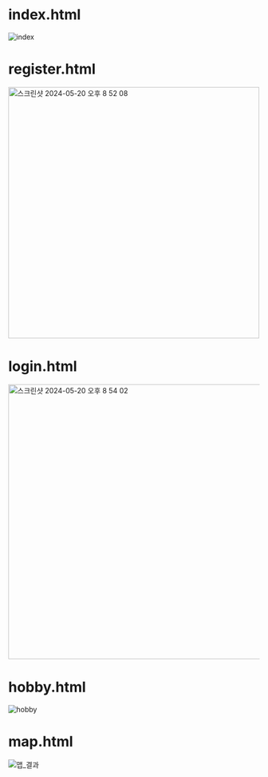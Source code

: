 # index.html
![index](https://github.com/wldhks1959/TLTS/assets/69555890/a6ec038f-347c-4634-b26f-76dddc411947)

# register.html
<img width="503" alt="스크린샷 2024-05-20 오후 8 52 08" src="https://github.com/wldhks1959/TLTS/assets/64916999/5696a340-c117-4b23-ae34-72893a4c74c0">

# login.html
<img width="550" alt="스크린샷 2024-05-20 오후 8 54 02" src="https://github.com/wldhks1959/TLTS/assets/64916999/b5f4eba0-96ad-4d5b-9eee-fa565b31640c">

# hobby.html
![hobby](https://github.com/wldhks1959/TLTS/assets/69555890/5148385b-11d8-432b-a4b0-c1ec15d35c0b)

# map.html
![맵_결과](https://github.com/wldhks1959/TLTS/assets/69555890/8a1bc7b6-343a-4643-980e-cff29597184d)

